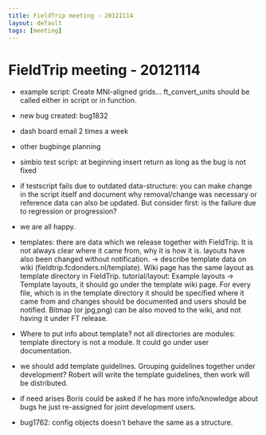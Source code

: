 ```yaml
---
title: FieldTrip meeting - 20121114
layout: default
tags: [meeting]
---
```


# FieldTrip meeting - 20121114

*  example script: Create MNI-aligned grids... ft_convert_units should be called either in script or in function.

*  new bug created: bug1832

*  dash board email 2 times a week 

*  other bugbinge planning

*  simbio test script: at beginning insert return as long as the bug is not fixed

*  if testscript fails due to outdated data-structure: you can make change in the script itself and document why removal/change was necessary or reference data can also be updated. But consider first: is the failure due to regression or progression?

*  we are all happy.

*  templates: there are data which we release together with FieldTrip. It is not always clear where it came from, why it is how it is. layouts have also been changed without notification. -> describe template data on wiki (fieldtrip.fcdonders.nl/template). Wiki page has the same layout as template directory in FieldTrip. tutorial/layout: Example layouts -> Template layouts, it should go under the template wiki page. For every file, which is in the template directory it should be specified where it came from and changes should be documented and users should be notified. Bitmap (or jpg,png) can be also moved to the wiki, and not having it under FT release. 

*  Where to put info about template? not all directories are modules: template directory is not a module. It could go under user documentation.

*  we should add template guidelines. Grouping guidelines together under development? Robert will write the template guidelines, then work will be distributed.

*  if need arises Boris could be asked if he has more info/knowledge about bugs he just re-assigned for joint development users.
*  bug1762: config objects doesn't behave the same as a structure. 
